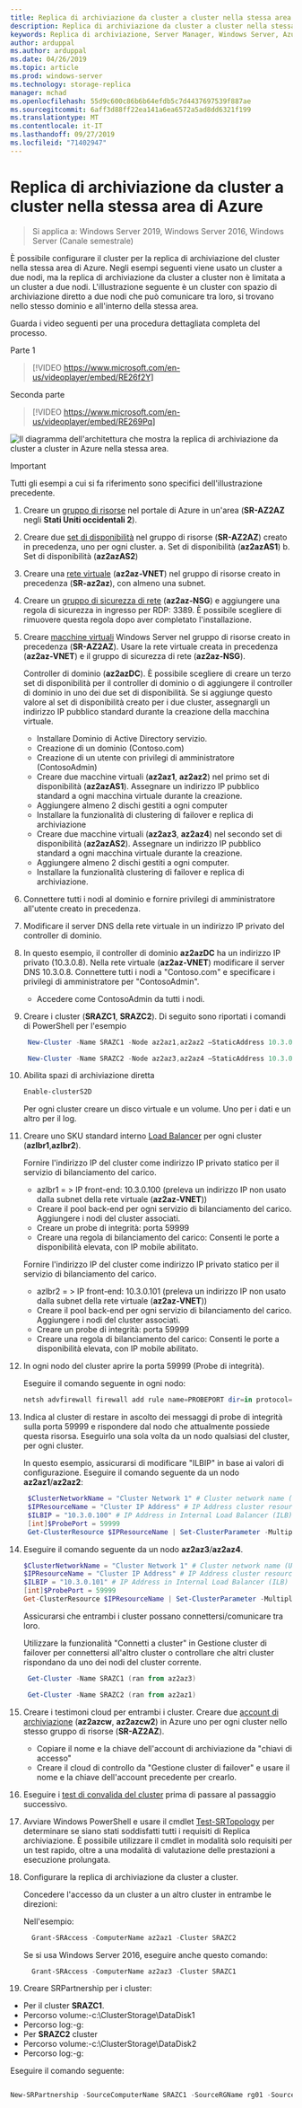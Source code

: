 ```yaml
---
title: Replica di archiviazione da cluster a cluster nella stessa area di Azure
description: Replica di archiviazione da cluster a cluster nella stessa area di Azure
keywords: Replica di archiviazione, Server Manager, Windows Server, Azure, cluster, la stessa area
author: arduppal
ms.author: arduppal
ms.date: 04/26/2019
ms.topic: article
ms.prod: windows-server
ms.technology: storage-replica
manager: mchad
ms.openlocfilehash: 55d9c600c86b6b64efdb5c7d4437697539f887ae
ms.sourcegitcommit: 6aff3d88ff22ea141a6ea6572a5ad8dd6321f199
ms.translationtype: MT
ms.contentlocale: it-IT
ms.lasthandoff: 09/27/2019
ms.locfileid: "71402947"
---
```

# <a name="cluster-to-cluster-storage-replica-within-the-same-region-in-azure"></a>Replica di archiviazione da cluster a cluster nella stessa area di Azure

> Si applica a: Windows Server 2019, Windows Server 2016, Windows Server (Canale semestrale)

È possibile configurare il cluster per la replica di archiviazione del cluster nella stessa area di Azure. Negli esempi seguenti viene usato un cluster a due nodi, ma la replica di archiviazione da cluster a cluster non è limitata a un cluster a due nodi. L'illustrazione seguente è un cluster con spazio di archiviazione diretto a due nodi che può comunicare tra loro, si trovano nello stesso dominio e all'interno della stessa area.

Guarda i video seguenti per una procedura dettagliata completa del processo.

Parte 1
> [!VIDEO https://www.microsoft.com/en-us/videoplayer/embed/RE26f2Y]

Seconda parte
> [!VIDEO https://www.microsoft.com/en-us/videoplayer/embed/RE269Pq]

![Il diagramma dell'architettura che mostra la replica di archiviazione da cluster a cluster in Azure nella stessa area.](media/Cluster-to-cluster-azure-one-region/architecture.png)
> [!IMPORTANT]
> Tutti gli esempi a cui si fa riferimento sono specifici dell'illustrazione precedente.

1. Creare un [gruppo di risorse](https://ms.portal.azure.com/#create/Microsoft.ResourceGroup) nel portale di Azure in un'area (**SR-AZ2AZ** negli **Stati Uniti occidentali 2**). 
2. Creare due [set di disponibilità](https://ms.portal.azure.com/#create/Microsoft.AvailabilitySet-ARM) nel gruppo di risorse (**SR-AZ2AZ**) creato in precedenza, uno per ogni cluster. 
    a. Set di disponibilità (**az2azAS1**) b. Set di disponibilità (**az2azAS2**)
3. Creare una [rete virtuale](https://ms.portal.azure.com/#create/Microsoft.VirtualNetwork-ARM) (**az2az-VNET**) nel gruppo di risorse creato in precedenza (**SR-az2az**), con almeno una subnet. 
4. Creare un [gruppo di sicurezza di rete](https://ms.portal.azure.com/#create/Microsoft.NetworkSecurityGroup-ARM) (**az2az-NSG**) e aggiungere una regola di sicurezza in ingresso per RDP: 3389. È possibile scegliere di rimuovere questa regola dopo aver completato l'installazione. 
5. Creare [macchine virtuali](https://ms.portal.azure.com/#create/Microsoft.WindowsServer2016Datacenter-ARM) Windows Server nel gruppo di risorse creato in precedenza (**SR-AZ2AZ**). Usare la rete virtuale creata in precedenza (**az2az-VNET**) e il gruppo di sicurezza di rete (**az2az-NSG**). 
   
   Controller di dominio (**az2azDC**). È possibile scegliere di creare un terzo set di disponibilità per il controller di dominio o di aggiungere il controller di dominio in uno dei due set di disponibilità. Se si aggiunge questo valore al set di disponibilità creato per i due cluster, assegnargli un indirizzo IP pubblico standard durante la creazione della macchina virtuale. 
   - Installare Dominio di Active Directory servizio.
   - Creazione di un dominio (Contoso.com)
   - Creazione di un utente con privilegi di amministratore (ContosoAdmin) 
   - Creare due macchine virtuali (**az2az1**, **az2az2**) nel primo set di disponibilità (**az2azAS1**). Assegnare un indirizzo IP pubblico standard a ogni macchina virtuale durante la creazione.
   - Aggiungere almeno 2 dischi gestiti a ogni computer
   - Installare la funzionalità di clustering di failover e replica di archiviazione
   - Creare due macchine virtuali (**az2az3**, **az2az4**) nel secondo set di disponibilità (**az2azAS2**). Assegnare un indirizzo IP pubblico standard a ogni macchina virtuale durante la creazione. 
   - Aggiungere almeno 2 dischi gestiti a ogni computer. 
   - Installare la funzionalità clustering di failover e replica di archiviazione. 
   
6. Connettere tutti i nodi al dominio e fornire privilegi di amministratore all'utente creato in precedenza. 

7. Modificare il server DNS della rete virtuale in un indirizzo IP privato del controller di dominio. 
8. In questo esempio, il controller di dominio **az2azDC** ha un indirizzo IP privato (10.3.0.8). Nella rete virtuale (**az2az-VNET**) modificare il server DNS 10.3.0.8. Connettere tutti i nodi a "Contoso.com" e specificare i privilegi di amministratore per "ContosoAdmin".
   - Accedere come ContosoAdmin da tutti i nodi. 
    
9. Creare i cluster (**SRAZC1**, **SRAZC2**). 
   Di seguito sono riportati i comandi di PowerShell per l'esempio
   ```PowerShell
    New-Cluster -Name SRAZC1 -Node az2az1,az2az2 –StaticAddress 10.3.0.100
   ```
   ```PowerShell
    New-Cluster -Name SRAZC2 -Node az2az3,az2az4 –StaticAddress 10.3.0.101
   ```
10. Abilita spazi di archiviazione diretta
    ```PowerShell
    Enable-clusterS2D
    ```   
   
    Per ogni cluster creare un disco virtuale e un volume. Uno per i dati e un altro per il log. 
   
11. Creare uno SKU standard interno [Load Balancer](https://ms.portal.azure.com/#create/Microsoft.LoadBalancer-ARM) per ogni cluster (**azlbr1**,**azlbr2**). 
   
    Fornire l'indirizzo IP del cluster come indirizzo IP privato statico per il servizio di bilanciamento del carico.
    - azlbr1 = > IP front-end: 10.3.0.100 (preleva un indirizzo IP non usato dalla subnet della rete virtuale (**az2az-VNET**))
    - Creare il pool back-end per ogni servizio di bilanciamento del carico. Aggiungere i nodi del cluster associati.
    - Creare un probe di integrità: porta 59999
    - Creare una regola di bilanciamento del carico: Consenti le porte a disponibilità elevata, con IP mobile abilitato. 
   
    Fornire l'indirizzo IP del cluster come indirizzo IP privato statico per il servizio di bilanciamento del carico.
    - azlbr2 = > IP front-end: 10.3.0.101 (preleva un indirizzo IP non usato dalla subnet della rete virtuale (**az2az-VNET**))
    - Creare il pool back-end per ogni servizio di bilanciamento del carico. Aggiungere i nodi del cluster associati.
    - Creare un probe di integrità: porta 59999
    - Creare una regola di bilanciamento del carico: Consenti le porte a disponibilità elevata, con IP mobile abilitato. 
   
12. In ogni nodo del cluster aprire la porta 59999 (Probe di integrità). 
   
    Eseguire il comando seguente in ogni nodo:
    ```PowerShell
    netsh advfirewall firewall add rule name=PROBEPORT dir=in protocol=tcp action=allow localport=59999 remoteip=any profile=any 
    ```   
13. Indica al cluster di restare in ascolto dei messaggi di probe di integrità sulla porta 59999 e rispondere dal nodo che attualmente possiede questa risorsa. 
    Eseguirlo una sola volta da un nodo qualsiasi del cluster, per ogni cluster. 
    
    In questo esempio, assicurarsi di modificare "ILBIP" in base ai valori di configurazione. Eseguire il comando seguente da un nodo **az2az1**/**az2az2**:

    ```PowerShell
     $ClusterNetworkName = "Cluster Network 1" # Cluster network name (Use Get-ClusterNetwork on Windows Server 2012 or higher to find the name. And use Get-ClusterResource to find the IPResourceName).
     $IPResourceName = "Cluster IP Address" # IP Address cluster resource name.
     $ILBIP = "10.3.0.100" # IP Address in Internal Load Balancer (ILB) - The static IP address for the load balancer configured in the Azure portal.
     [int]$ProbePort = 59999
     Get-ClusterResource $IPResourceName | Set-ClusterParameter -Multiple @{"Address"="$ILBIP";"ProbePort"=$ProbePort;"SubnetMask"="255.255.255.255";"Network"="$ClusterNetworkName";”ProbeFailureThreshold”=5;"EnableDhcp"=0}
    ```

14. Eseguire il comando seguente da un nodo **az2az3**/**az2az4**. 

    ```PowerShell
    $ClusterNetworkName = "Cluster Network 1" # Cluster network name (Use Get-ClusterNetwork on Windows Server 2012 or higher to find the name. And use Get-ClusterResource to find the IPResourceName).
    $IPResourceName = "Cluster IP Address" # IP Address cluster resource name.
    $ILBIP = "10.3.0.101" # IP Address in Internal Load Balancer (ILB) - The static IP address for the load balancer configured in the Azure portal.
    [int]$ProbePort = 59999
    Get-ClusterResource $IPResourceName | Set-ClusterParameter -Multiple @{"Address"="$ILBIP";"ProbePort"=$ProbePort;"SubnetMask"="255.255.255.255";"Network"="$ClusterNetworkName";”ProbeFailureThreshold”=5;"EnableDhcp"=0}  
    ```   
    Assicurarsi che entrambi i cluster possano connettersi/comunicare tra loro. 

    Utilizzare la funzionalità "Connetti a cluster" in Gestione cluster di failover per connettersi all'altro cluster o controllare che altri cluster rispondano da uno dei nodi del cluster corrente.  
   
    ```PowerShell
     Get-Cluster -Name SRAZC1 (ran from az2az3)
    ```
    ```PowerShell
     Get-Cluster -Name SRAZC2 (ran from az2az1)
    ```   

15. Creare i testimoni cloud per entrambi i cluster. Creare due [account di archiviazione](https://ms.portal.azure.com/#create/Microsoft.StorageAccount-ARM) (**az2azcw**, **az2azcw2**) in Azure uno per ogni cluster nello stesso gruppo di risorse (**SR-AZ2AZ**).

    - Copiare il nome e la chiave dell'account di archiviazione da "chiavi di accesso"
    - Creare il cloud di controllo da "Gestione cluster di failover" e usare il nome e la chiave dell'account precedente per crearlo.

16. Eseguire i [test di convalida del cluster](../../failover-clustering/create-failover-cluster.md#validate-the-configuration) prima di passare al passaggio successivo.

17. Avviare Windows PowerShell e usare il cmdlet [Test-SRTopology](https://docs.microsoft.com/powershell/module/storagereplica/test-srtopology?view=win10-ps) per determinare se siano stati soddisfatti tutti i requisiti di Replica archiviazione. È possibile utilizzare il cmdlet in modalità solo requisiti per un test rapido, oltre a una modalità di valutazione delle prestazioni a esecuzione prolungata.

18. Configurare la replica di archiviazione da cluster a cluster.
   
    Concedere l'accesso da un cluster a un altro cluster in entrambe le direzioni:

    Nell'esempio:

    ```PowerShell
      Grant-SRAccess -ComputerName az2az1 -Cluster SRAZC2
    ```
    Se si usa Windows Server 2016, eseguire anche questo comando:

    ```PowerShell
      Grant-SRAccess -ComputerName az2az3 -Cluster SRAZC1
    ```   
   
19. Creare SRPartnership per i cluster:</ol>

    - Per il cluster **SRAZC1**.
    - Percorso volume:-c:\ClusterStorage\DataDisk1
    - Percorso log:-g:
    - Per **SRAZC2** cluster
    - Percorso volume:-c:\ClusterStorage\DataDisk2
    - Percorso log:-g:

Eseguire il comando seguente:

```PowerShell

New-SRPartnership -SourceComputerName SRAZC1 -SourceRGName rg01 -SourceVolumeName c:\ClusterStorage\DataDisk1 -SourceLogVolumeName  g: -DestinationComputerName **SRAZC2** -DestinationRGName rg02 -DestinationVolumeName c:\ClusterStorage\DataDisk2 -DestinationLogVolumeName  g:
```